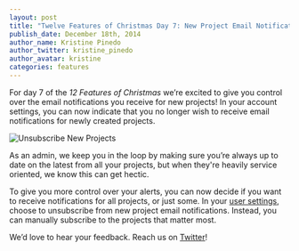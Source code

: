 ```yaml
---
layout: post
title: "Twelve Features of Christmas Day 7: New Project Email Notifications"
publish_date: December 18th, 2014
author_name: Kristine Pinedo
author_twitter: kristine_pinedo
author_avatar: kristine
categories: features
---
```


For day 7 of the *12 Features of Christmas* we’re excited to give you control over the email notifications you receive for new projects! In your account settings, you can now indicate that you no longer wish to receive email notifications for newly created projects.

![Unsubscribe New Projects](/img/posts/unsubscribe-new-projects.png)

As an admin, we keep you in the loop by making sure you’re always up to date on the latest from all your projects, but when they're heavily service oriented, we know this can get hectic.

To give you more control over your alerts, you can now decide if you want to receive notifications for all projects, or just some. In your [user settings](https://app.bugsnag.com/user/sign_in), choose to unsubscribe from new project email notifications. Instead, you can manually subscribe to the projects that matter most.

We’d love to hear your feedback. Reach us on [Twitter](https://twitter.com/bugsnag)!
